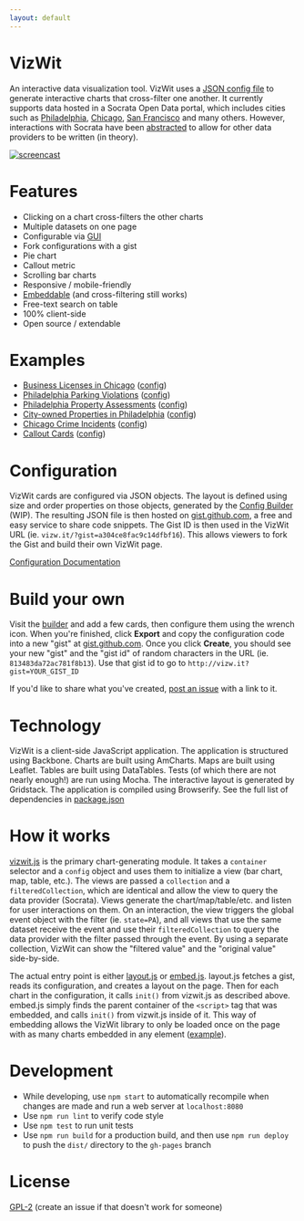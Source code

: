 ```yaml
---
layout: default
---
```

# VizWit
An interactive data visualization tool. VizWit uses a [JSON config file](https://gist.github.com/601224472a5d53cbb908) to generate 
interactive charts that cross-filter one another. It currently supports data hosted in a Socrata Open Data portal, which includes 
cities such as [Philadelphia](http://opendataphilly.org), [Chicago](https://data.cityofchicago.org/), [San Francisco](https://data.sfgov.org/)
and many others. However, interactions with Socrata have been [abstracted](https://github.com/timwis/vizwit/blob/master/src/scripts/collections/socrata.js) to allow
for other data providers to be written (in theory).

[![screencast](http://i.imgur.com/4gTXNFK.gif)](http://vizw.it/?gist=51db593dc0537d1a3f05)

# Features
* Clicking on a chart cross-filters the other charts
* Multiple datasets on one page
* Configurable via [GUI](http://builder.vizwit.io)
* Fork configurations with a gist
* Pie chart
* Callout metric
* Scrolling bar charts
* Responsive / mobile-friendly
* [Embeddable](http://vizw.it/embed-demo.html) (and cross-filtering still works)
* Free-text search on table
* 100% client-side
* Open source / extendable

# Examples
* [Business Licenses in Chicago](http://vizw.it/?gist=a304ce8fac9c14dfbf16) ([config](https://gist.github.com/a304ce8fac9c14dfbf16))
* [Philadelphia Parking Violations](http://vizw.it/?gist=601224472a5d53cbb908) ([config](https://gist.github.com/601224472a5d53cbb908))
* [Philadelphia Property Assessments](http://vizw.it/?gist=cbd84c256f1efe250b8e) ([config](https://gist.github.com/cbd84c256f1efe250b8e))
* [City-owned Properties in Philadelphia](http://vizw.it/?gist=b03fc4fb30e5c8265f6b) ([config](https://gist.github.com/b03fc4fb30e5c8265f6b))
* [Chicago Crime Incidents](http://vizw.it/?gist=51db593dc0537d1a3f05) ([config](https://gist.github.com/51db593dc0537d1a3f05))
* [Callout Cards](http://vizw.it/?gist=eec2c0f438ebc8fd67c6) ([config](https://gist.github.com/eec2c0f438ebc8fd67c6))

# Configuration
VizWit cards are configured via JSON objects. The layout is defined using size and order properties on those objects, generated by the
[Config Builder](http://builder.vizwit.io) (WIP). The resulting JSON file is then hosted on [gist.github.com](https://gist.github.com), 
a free and easy service to share code snippets. The Gist ID is then used in the VizWit URL (ie. `vizw.it/?gist=a304ce8fac9c14dfbf16`). 
This allows viewers to fork the Gist and build their own VizWit page.

[Configuration Documentation](https://github.com/timwis/vizwit/wiki/Configuration)

# Build your own
Visit the [builder](http://builder.vizwit.io) and add a few cards, then configure them using the wrench icon. When you're finished, click
**Export** and copy the configuration code into a new "gist" at [gist.github.com](http://gist.github.com). Once you click **Create**,
you should see your new "gist" and the "gist id" of random characters in the URL (ie. `813483da72ac781f8b13`). Use that gist id to go to
`http://vizw.it?gist=YOUR_GIST_ID`

If you'd like to share what you've created, [post an issue](https://github.com/timwis/vizwit/issues/new) with a link to it.

# Technology
VizWit is a client-side JavaScript application. The application is structured using Backbone. Charts are built using AmCharts. Maps are
built using Leaflet. Tables are built using DataTables. Tests (of which there are not nearly enough!) are run using Mocha. The interactive
layout is generated by Gridstack. The application is compiled using Browserify. See the full list of dependencies in 
[package.json](https://github.com/timwis/vizwit/blob/master/package.json#L21-L66)

# How it works
[vizwit.js](src/scripts/vizwit.js) is the primary chart-generating module. It takes a `container` selector and a `config` object and
uses them to initialize a view (bar chart, map, table, etc.). The views are passed a `collection` and a `filteredCollection`, which are
identical and allow the view to query the data provider (Socrata). Views generate the chart/map/table/etc. and listen for user interactions
on them. On an interaction, the view triggers the global event object with the filter (ie. `state=PA`), and all views that use the same 
dataset receive the event and use their `filteredCollection` to query the data provider with the filter passed through the event. By
using a separate collection, VizWit can show the "filtered value" and the "original value" side-by-side.

The actual entry point is either [layout.js](https://github.com/timwis/vizwit/blob/master/src/scripts/layout.js) or [embed.js](https://github.com/timwis/vizwit/blob/master/src/scripts/embed.js). layout.js fetches a gist, reads
its configuration, and creates a layout on the page. Then for each chart in the configuration, it calls `init()` from vizwit.js as 
described above. embed.js simply finds the parent container of the `<script>` tag that was embedded, and calls `init()` from vizwit.js
inside of it. This way of embedding allows the VizWit library to only be loaded once on the page with as many charts embedded in any
element ([example](http://vizw.it/embed-demo.html)).

# Development
* While developing, use `npm start` to automatically recompile when changes are made and run a web server at `localhost:8080`
* Use `npm run lint` to verify code style
* Use `npm test` to run unit tests
* Use `npm run build` for a production build, and then use `npm run deploy` to push the `dist/` directory to the `gh-pages` branch

# License
[GPL-2](https://github.com/timwis/vizwit/blob/master/LICENSE.md) (create an issue if that doesn't work for someone)
